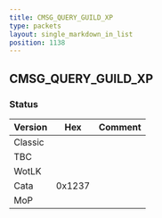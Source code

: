 ```yaml
---
title: CMSG_QUERY_GUILD_XP
type: packets
layout: single_markdown_in_list
position: 1138
---
```


## CMSG_QUERY_GUILD_XP

### Status

Version    | Hex        | Comment
---------- | ---------- | ---------- 
Classic    |            |
TBC        |            |
WotLK      |            |
Cata       | 0x1237     |
MoP        |            |